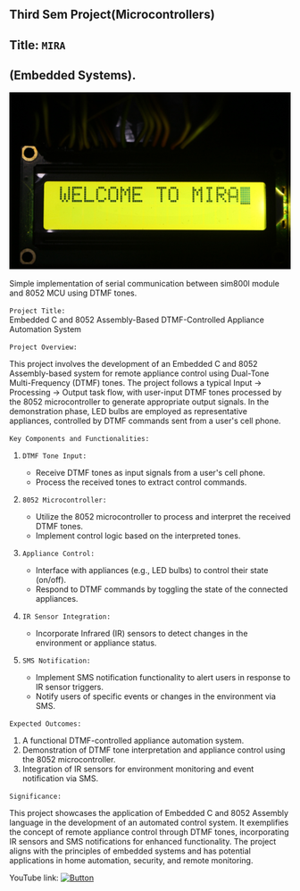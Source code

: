## Third Sem Project(Microcontrollers)
## Title: `MIRA`
## (Embedded Systems).

![Preview](https://raw.githubusercontent.com/iceman404/MIRA/main/Preview%20Images/mira0.JPG)
 
Simple implementation of serial communication between sim800l module 
and 8052 MCU using DTMF tones.

`Project Title:`  
Embedded C and 8052 Assembly-Based DTMF-Controlled Appliance Automation System

`Project Overview:`

This project involves the development of an Embedded C and 8052 Assembly-based system for remote appliance control using Dual-Tone Multi-Frequency (DTMF) tones. The project follows a typical Input → Processing → Output task flow, with user-input DTMF tones processed by the 8052 microcontroller to generate appropriate output signals. In the demonstration phase, LED bulbs are employed as representative appliances, controlled by DTMF commands sent from a user's cell phone.

`Key Components and Functionalities:`

1. `DTMF Tone Input:`
   - Receive DTMF tones as input signals from a user's cell phone.
   - Process the received tones to extract control commands.

2. `8052 Microcontroller:` 
   - Utilize the 8052 microcontroller to process and interpret the received DTMF tones.
   - Implement control logic based on the interpreted tones.

3. `Appliance Control:`
   - Interface with appliances (e.g., LED bulbs) to control their state (on/off).
   - Respond to DTMF commands by toggling the state of the connected appliances.

4. `IR Sensor Integration:`
   - Incorporate Infrared (IR) sensors to detect changes in the environment or appliance status.

5. `SMS Notification:`
   - Implement SMS notification functionality to alert users in response to IR sensor triggers.
   - Notify users of specific events or changes in the environment via SMS.

`Expected Outcomes:`

1. A functional DTMF-controlled appliance automation system.
2. Demonstration of DTMF tone interpretation and appliance control using the 8052 microcontroller.
3. Integration of IR sensors for environment monitoring and event notification via SMS.

`Significance:`

This project showcases the application of Embedded C and 8052 Assembly language in the development of an automated control system. It exemplifies the concept of remote appliance control through DTMF tones, incorporating IR sensors and SMS notifications for enhanced functionality. The project aligns with the principles of embedded systems and has potential applications in home automation, security, and remote monitoring.

YouTube link: [![Button](https://img.shields.io/badge/MIRA-FC001B)](https://www.youtube.com/watch?v=Ln1M1jYKkDc)
